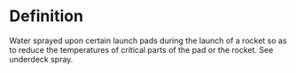 # Definition

Water sprayed upon certain launch pads during the launch of a rocket so
as to reduce the temperatures of critical parts of the pad or the
rocket. See underdeck spray.
